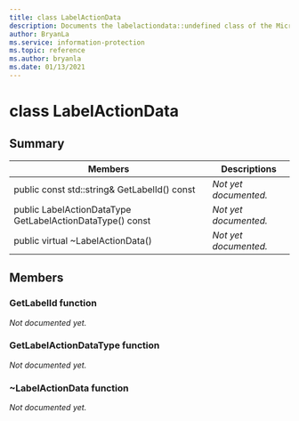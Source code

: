 ```yaml
---
title: class LabelActionData 
description: Documents the labelactiondata::undefined class of the Microsoft Information Protection (MIP) SDK.
author: BryanLa
ms.service: information-protection
ms.topic: reference
ms.author: bryanla
ms.date: 01/13/2021
---
```


# class LabelActionData 
  
## Summary
 Members                        | Descriptions                                
--------------------------------|---------------------------------------------
public const std::string& GetLabelId() const  | _Not yet documented._
public LabelActionDataType GetLabelActionDataType() const  | _Not yet documented._
public virtual ~LabelActionData()  | _Not yet documented._
  
## Members
  
### GetLabelId function
_Not documented yet._

  
### GetLabelActionDataType function
_Not documented yet._

  
### ~LabelActionData function
_Not documented yet._
